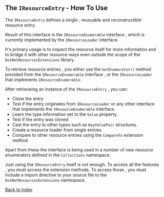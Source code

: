 ## The `IResourceEntry` - How To Use


The `IResourceEntry` defines a single , reusuable and reconstructible resource entry.

Result of this interface is the `IResourceEnumerable` interface , which is currently implemented by
the `IResourceLoader` interface.

It's primary usage is to inspect the resource itself for more information and to bridge it with
other resource ways even outside the scope of the `DotNetResourcesExtensions` library.

To retrieve resource entries , you either use the `GetEnumerator()` method provided 
from the `IResourceEnumerable` interface , or the `IResourceLoader` 
that implements `IResourceEnumerable`.

After retrieveing an instance of the `IResourceEntry` , you can:

- Clone the entry
- Test if the entry originates from `IResourceLoader` or any other interface that implements the `IResourceEnumerable` interface.
- Learn the type information set to the `Value` property.
- Test if the entry was cloned
- Cast the entry to other types such as `KeyValuePair` structures.
- Create a resource loader from single entries.
- Compare to other resource entries using the `CompareTo` extension method

Apart from these the interface is being used in a number of new resource enumerators defined in the
`Collections` namespace. 

Just using the `IResourceEntry` itself is not enough. To access all the features , 
you must access the extension methods. To access those , you must include
a import directive to your source file to the `DotNetResourcesExtensions` namespace.

[Back to Index](https://github.com/mdcdi1315/dotnetresourcesextensions/blob/master/Docs/Main.md)